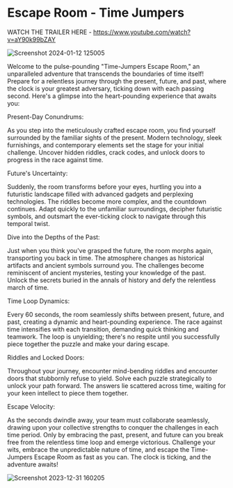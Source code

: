 # Escape Room - Time Jumpers

WATCH THE TRAILER HERE - https://www.youtube.com/watch?v=aY90k99bZAY

![Screenshot 2024-01-12 125005](https://github.com/LewisUni17/EscapeRoom-TimeJumpers/assets/147525359/4edff88a-1275-4e31-9ec0-7cd94f194387)

Welcome to the pulse-pounding "Time-Jumpers Escape Room," an unparalleled adventure that transcends the boundaries of time itself! Prepare for a relentless journey through the present, future, and past, where the clock is your greatest adversary, ticking down with each passing second. Here's a glimpse into the heart-pounding experience that awaits you:

Present-Day Conundrums:

As you step into the meticulously crafted escape room, you find yourself surrounded by the familiar sights of the present. Modern technology, sleek furnishings, and contemporary elements set the stage for your initial challenge. Uncover hidden riddles, crack codes, and unlock doors to progress in the race against time.

Future's Uncertainty:

Suddenly, the room transforms before your eyes, hurtling you into a futuristic landscape filled with advanced gadgets and perplexing technologies. The riddles become more complex, and the countdown continues. Adapt quickly to the unfamiliar surroundings, decipher futuristic symbols, and outsmart the ever-ticking clock to navigate through this temporal twist.

Dive into the Depths of the Past:

Just when you think you've grasped the future, the room morphs again, transporting you back in time. The atmosphere changes as historical artifacts and ancient symbols surround you. The challenges become reminiscent of ancient mysteries, testing your knowledge of the past. Unlock the secrets buried in the annals of history and defy the relentless march of time.

Time Loop Dynamics:

Every 60 seconds, the room seamlessly shifts between present, future, and past, creating a dynamic and heart-pounding experience. The race against time intensifies with each transition, demanding quick thinking and teamwork. The loop is unyielding; there's no respite until you successfully piece together the puzzle and make your daring escape.

Riddles and Locked Doors:

Throughout your journey, encounter mind-bending riddles and encounter doors that stubbornly refuse to yield. Solve each puzzle strategically to unlock your path forward. The answers lie scattered across time, waiting for your keen intellect to piece them together.

Escape Velocity:

As the seconds dwindle away, your team must collaborate seamlessly, drawing upon your collective strengths to conquer the challenges in each time period. Only by embracing the past, present, and future can you break free from the relentless time loop and emerge victorious.
Challenge your wits, embrace the unpredictable nature of time, and escape the Time-Jumpers Escape Room as fast as you can. The clock is ticking, and the adventure awaits!

![Screenshot 2023-12-31 160205](https://github.com/LewisUni17/EscapeRoom-TimeJumpers/assets/147525359/11cfed35-e902-4464-ba14-598e795d7898)


